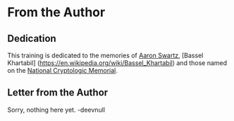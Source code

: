 # From the Author
## Dedication 
This training is dedicated to the memories of [Aaron Swartz](https://en.wikipedia.org/wiki/Aaron_Swartz), [Bassel Khartabil]
(https://en.wikipedia.org/wiki/Bassel_Khartabil) and those named on the [National Cryptologic Memorial](https://www.nsa.gov/about/cryptologic-heritage/cryptologic-memorial/cryptologic-memorial-list.shtml).

## Letter from the Author
Sorry, nothing here yet.
-deevnull